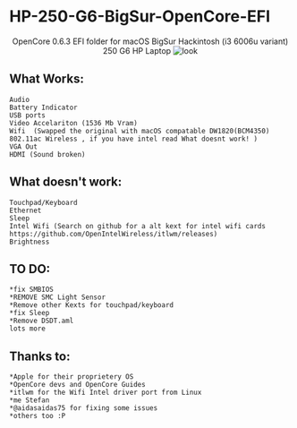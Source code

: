 # HP-250-G6-BigSur-OpenCore-EFI


<p align="center">
 OpenCore 0.6.3 EFI folder for macOS BigSur Hackintosh (i3 6006u variant) 250 G6 HP Laptop
<img src="https://i.imgur.com/C5WJG3W.png" alt="look">
</p>

## What Works:
```
Audio
Battery Indicator
USB ports
Video Accelariton (1536 Mb Vram)
Wifi  (Swapped the original with macOS compatable DW1820(BCM4350) 802.11ac Wireless , if you have intel read What doesnt work! )
VGA Out
HDMI (Sound broken)

```
## What doesn't work:
```
Touchpad/Keyboard
Ethernet
Sleep
Intel Wifi (Search on github for a alt kext for intel wifi cards https://github.com/OpenIntelWireless/itlwm/releases)
Brightness
```

## TO DO:
```
*fix SMBIOS
*REMOVE SMC Light Sensor
*Remove other Kexts for touchpad/keyboard
*fix Sleep
*Remove DSDT.aml
lots more 
```

## Thanks to:
```
*Apple for their proprietery OS
*OpenCore devs and OpenCore Guides
*itlwm for the Wifi Intel driver port from Linux
*me Stefan
*@aidasaidas75 for fixing some issues
*others too :P
```
